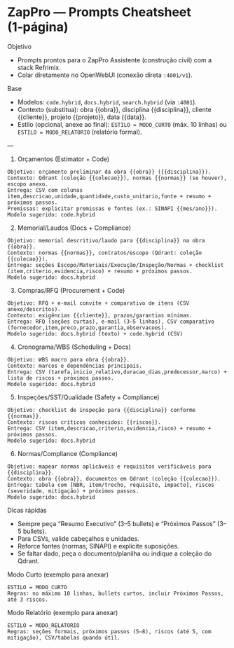# ZapPro — Prompts Cheatsheet (1‑página)

Objetivo
- Prompts prontos para o ZapPro Assistente (construção civil) com a stack Refrimix.
- Colar diretamente no OpenWebUI (conexão direta `:4001/v1`).

Base
- Modelos: `code.hybrid`, `docs.hybrid`, `search.hybrid` (via `:4001`).
- Contexto (substitua): obra {{obra}}, disciplina {{disciplina}}, cliente {{cliente}}, projeto {{projeto}}, data {{data}}.
- Estilo (opcional, anexe ao final): `ESTILO = MODO_CURTO` (máx. 10 linhas) ou `ESTILO = MODO_RELATORIO` (relatório formal).

—

1) Orçamentos (Estimator + Code)
```
Objetivo: orçamento preliminar da obra {{obra}} ({{disciplina}}).
Contexto: Qdrant (coleção {{colecao}}), normas {{normas}} (se houver), escopo anexo.
Entrega: CSV com colunas item,descricao,unidade,quantidade,custo_unitario,fonte + resumo + próximos passos.
Premissas: explicitar premissas e fontes (ex.: SINAPI {{mes/ano}}).
Modelo sugerido: code.hybrid
```

2) Memorial/Laudos (Docs + Compliance)
```
Objetivo: memorial descritivo/laudo para {{disciplina}} na obra {{obra}}.
Contexto: normas {{normas}}, contratos/escopo (Qdrant: coleção {{colecao}}).
Entrega: seções Escopo/Materiais/Execução/Inspeção/Normas + checklist (item,criterio,evidencia,risco) + resumo + próximos passos.
Modelo sugerido: docs.hybrid
```

3) Compras/RFQ (Procurement + Code)
```
Objetivo: RFQ + e‑mail convite + comparativo de itens (CSV anexo/descritos).
Contexto: exigências {{cliente}}, prazos/garantias mínimas.
Entrega: RFQ (seções curtas), e‑mail (3–5 linhas), CSV comparativo (fornecedor,item,preco,prazo,garantia,observacoes).
Modelo sugerido: docs.hybrid (texto) + code.hybrid (CSV)
```

4) Cronograma/WBS (Scheduling + Docs)
```
Objetivo: WBS macro para obra {{obra}}.
Contexto: marcos e dependências principais.
Entrega: CSV (tarefa,inicio_relativo,duracao_dias,predecessor,marco) + lista de riscos + próximos passos.
Modelo sugerido: docs.hybrid
```

5) Inspeções/SST/Qualidade (Safety + Compliance)
```
Objetivo: checklist de inspeção para {{disciplina}} conforme {{normas}}.
Contexto: riscos críticos conhecidos: {{riscos}}.
Entrega: CSV (item,descricao,criterio,evidencia,risco) + resumo + próximos passos.
Modelo sugerido: docs.hybrid
```

6) Normas/Compliance (Compliance)
```
Objetivo: mapear normas aplicáveis e requisitos verificáveis para {{disciplina}}.
Contexto: obra {{obra}}, documentos em Qdrant (coleção {{colecao}}).
Entrega: tabela com [NBR, item/trecho, requisito, impacto], riscos (severidade, mitigação) + próximos passos.
Modelo sugerido: docs.hybrid
```

Dicas rápidas
- Sempre peça “Resumo Executivo” (3–5 bullets) e “Próximos Passos” (3–5 bullets).
- Para CSVs, valide cabeçalhos e unidades.
- Reforce fontes (normas, SINAPI) e explicite suposições.
- Se faltar dado, peça o documento/planilha ou indique a coleção do Qdrant.

Modo Curto (exemplo para anexar)
```
ESTILO = MODO_CURTO
Regras: no máximo 10 linhas, bullets curtos, incluir Próximos Passos, até 3 riscos.
```

Modo Relatório (exemplo para anexar)
```
ESTILO = MODO_RELATORIO
Regras: seções formais, próximos passos (5–8), riscos (até 5, com mitigação), CSV/tabelas quando útil.
```
